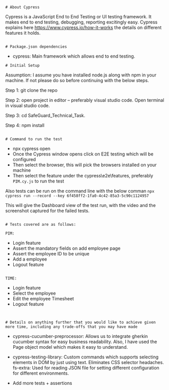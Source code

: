 ```

# About Cypress

```
Cypress is a JavaScript End to End Testing or UI testing framework. It makes end to end testing, debugging, reporting excitingly easy. Cypress explains here https://www.cypress.io/how-it-works the details on different features it holds.

```

# Package.json dependencies 

```
- cypress: Main framework which allows end to end testing.

```
# Initial Setup

```
Assumption: I assume you have installed node.js along with npm in your machine. If not please do so before continuing with the below steps.

Step 1: git clone  the repo

Step 2: open project in editor – preferably visual studio code. Open terminal in visual studio code.

Step 3: cd SafeGuard_Technical_Task. 

Step 4: npm install

```

# Command to run the test

```

- npx cypress open
- Once the Cypress window opens click on E2E testing which will be configured
- Then select the browser, this will pick the browsers installed on your machine
- Then select the feature under the cypress\e2e\features, preferably `PIM.cy.js` to run the test

Also tests can be run on the command line with the below comman
`npx cypress run --record --key 6f458ff2-1fa0-4c42-85a3-5c90c1124957`

This will give the Dashboard view of the test run, with the video and the screenshot captured for the failed tests.

```

# Tests covered are as follows:

PIM:
```
- Login feature
- Assert the mandatory fields on add employee page
- Assert the employee ID to be unique
- Add a employee
- Logout feature
```

TIME:
```
- Login feature
- Select the employee
- Edit the employee Timesheet
- Logout feature
```


# Details on anything further that you would like to achieve given more time, including any trade-offs that you may have made
```
- cypress-cucumber-preprocessor: Allows us to integrate gherkin cucumber syntax for easy business readability. Also, I have used the Page object model which makes it easy to understand.

- cypress-testing-library: Custom commands which supports selecting elements in DOM by just using text. Eliminates CSS selector headaches.
fs-extra: Used for reading JSON file for setting different configuration for different environments.

- Add more tests + assertions
```



